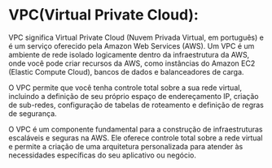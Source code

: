 # VPC(Virtual Private Cloud):
VPC significa Virtual Private Cloud (Nuvem Privada Virtual, em português) e é um serviço oferecido pela Amazon Web Services (AWS). Um VPC é um ambiente de rede isolado logicamente dentro da infraestrutura da AWS, onde você pode criar recursos da AWS, como instâncias do Amazon EC2 (Elastic Compute Cloud), bancos de dados e balanceadores de carga.

O VPC permite que você tenha controle total sobre a sua rede virtual, incluindo a definição de seu próprio espaço de endereçamento IP, criação de sub-redes, configuração de tabelas de roteamento e definição de regras de segurança.




O VPC é um componente fundamental para a construção de infraestruturas escaláveis e seguras na AWS. Ele oferece controle total sobre a rede virtual e permite a criação de uma arquitetura personalizada para atender às necessidades específicas do seu aplicativo ou negócio.
